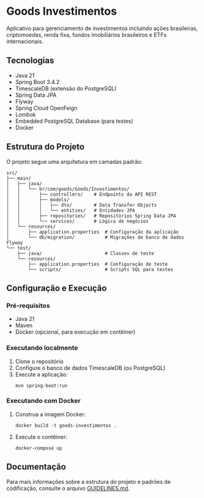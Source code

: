 # Goods Investimentos

Aplicativo para gerenciamento de investimentos incluindo ações brasileiras, criptomoedas, renda fixa, fundos imobiliários brasileiros e ETFs internacionais.

## Tecnologias

- Java 21
- Spring Boot 3.4.2
- TimescaleDB (extensão do PostgreSQL)
- Spring Data JPA
- Flyway
- Spring Cloud OpenFeign
- Lombok
- Embedded PostgreSQL Database (para testes)
- Docker

## Estrutura do Projeto

O projeto segue uma arquitetura em camadas padrão:

```
src/
├── main/
│   ├── java/
│   │   └── br/com/goods/Goods/Investimentos/
│   │       ├── controllers/    # Endpoints da API REST
│   │       ├── models/
│   │       │   ├── dto/        # Data Transfer Objects
│   │       │   └── entities/   # Entidades JPA
│   │       ├── repositories/   # Repositórios Spring Data JPA
│   │       └── services/       # Lógica de negócios
│   └── resources/
│       ├── application.properties  # Configuração da aplicação
│       └── db/migration/           # Migrações de banco de dados Flyway
└── test/
    ├── java/                       # Classes de teste
    └── resources/
        ├── application.properties  # Configuração de teste
        └── scripts/                # Scripts SQL para testes
```

## Configuração e Execução

### Pré-requisitos
- Java 21
- Maven
- Docker (opcional, para execução em contêiner)

### Executando localmente
1. Clone o repositório
2. Configure o banco de dados TimescaleDB (ou PostgreSQL)
3. Execute a aplicação:
   ```
   mvn spring-boot:run
   ```

### Executando com Docker
1. Construa a imagem Docker:
   ```
   docker build -t goods-investimentos .
   ```
2. Execute o contêiner:
   ```
   docker-compose up
   ```

## Documentação

Para mais informações sobre a estrutura do projeto e padrões de codificação, consulte o arquivo [GUIDELINES.md](GUIDELINES.md).
